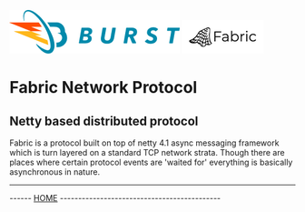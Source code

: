![Burst](../../../../../../../../documentation/burst_h_small.png "")
![Burst](../../../../../../../doc/fabric_small.png "")

# Fabric Network Protocol

## Netty based distributed protocol
Fabric is a protocol built on top of netty 4.1 async messaging framework which is turn layered on a standard TCP network
strata. Though there are places where certain protocol events are 'waited for' everything is basically
asynchronous in nature.

---
------ [HOME](../../../../../../../../../readme.md) --------------------------------------------
